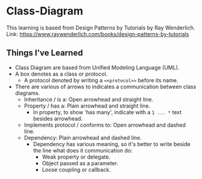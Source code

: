 # Class-Diagram

This learning is based from Design Patterns by Tutorials by Ray Wenderlich. Link: https://www.raywenderlich.com/books/design-patterns-by-tutorials

## Things I've Learned

* Class Diagram are based from Unified Modeling Language (UML).
* A box denotes as a class or protocol.
  * A protocol denoted by writing a `<<protocol>>` before its name.
* There are various of arrows to indicates a communication between class diagrams.
  * Inheritance / is a: Open arrowhead and straight line.
  * Property / has a: Plain arrowhead and straight line.
    * In property, to show 'has many', indicate with a `1 ... *` text besides arrowhead.
  * Implements protocol / conforms to: Open arrowhead and dashed line.
  * Dependency: Plain arrowhead and dashed line.
    * Dependency has various meaning, so it's better to write beside the line what does it communication do:
      * Weak property or delegate.
      * Object passed as a parameter.
      * Loose coupling or callback.

